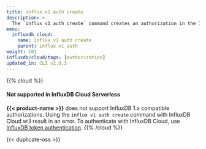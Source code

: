 ```yaml
---
title: influx v1 auth create
description: >
  The `influx v1 auth create` command creates an authorization in the InfluxDB 1.x compatibility API.
menu:
  influxdb_cloud:
    name: influx v1 auth create
    parent: influx v1 auth
weight: 101
influxdb/cloud/tags: [authorization]
updated_in: CLI v2.0.3
---
```


{{% cloud %}}
#### Not supported in InfluxDB Cloud Serverless

**{{< product-name >}}** does not support InfluxDB 1.x compatible authorizations.
Using the `influx v1 auth create` command with InfluxDB Cloud will result in an error.
To authenticate with InfluxDB Cloud, use
[InfluxDB token authentication](/influxdb/cloud-serverless/admin/tokens/).
{{% /cloud %}}

{{< duplicate-oss >}}
